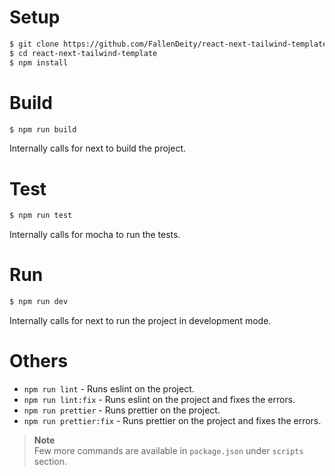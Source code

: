 # Setup

```bash
$ git clone https://github.com/FallenDeity/react-next-tailwind-template
$ cd react-next-tailwind-template
$ npm install
```

# Build

```bash
$ npm run build
```

Internally calls for next to build the project.

# Test

```bash
$ npm run test
```

Internally calls for mocha to run the tests.

# Run

```bash
$ npm run dev
```

Internally calls for next to run the project in development mode.

# Others

-   `npm run lint` - Runs eslint on the project.
-   `npm run lint:fix` - Runs eslint on the project and fixes the errors.
-   `npm run prettier` - Runs prettier on the project.
-   `npm run prettier:fix` - Runs prettier on the project and fixes the errors.

> **Note**  
> Few more commands are available in `package.json` under `scripts` section.
